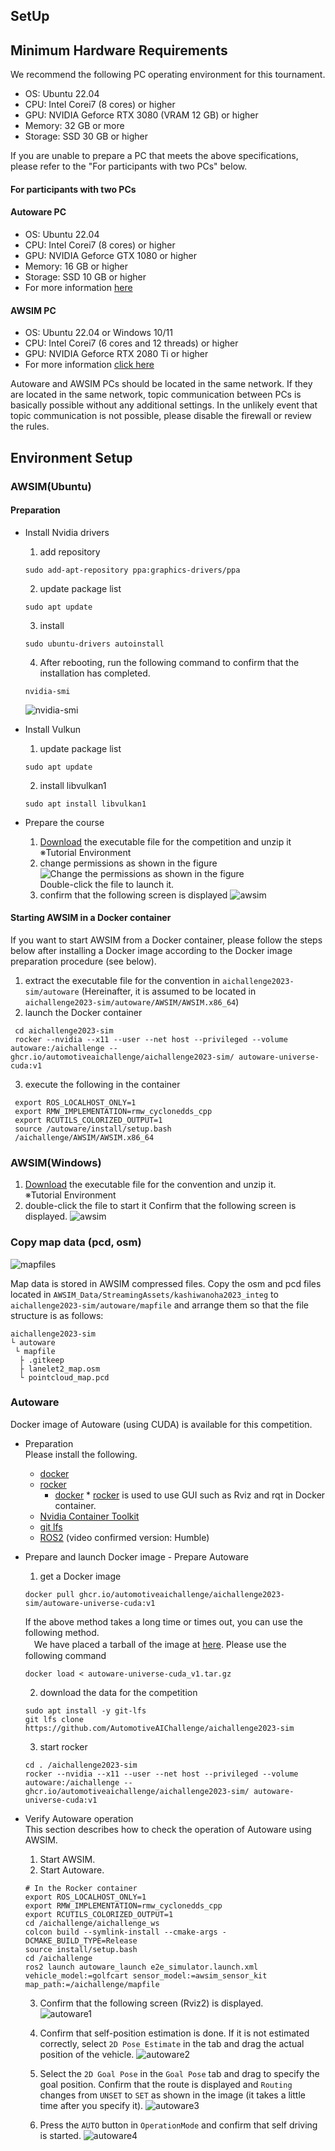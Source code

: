 ## SetUp


## Minimum Hardware Requirements
We recommend the following PC operating environment for this tournament.


* OS: Ubuntu 22.04
* CPU: Intel Corei7 (8 cores) or higher
* GPU: NVIDIA Geforce RTX 3080 (VRAM 12 GB) or higher
* Memory: 32 GB or more
* Storage: SSD 30 GB or higher


If you are unable to prepare a PC that meets the above specifications, please refer to the "For participants with two PCs" below.
#### For participants with two PCs
#### Autoware PC
* OS: Ubuntu 22.04
* CPU: Intel Corei7 (8 cores) or higher
* GPU: NVIDIA Geforce GTX 1080 or higher
* Memory: 16 GB or higher
* Storage: SSD 10 GB or higher
* For more information [here](https://autowarefoundation.github.io/autoware-documentation/main/installation/)


#### AWSIM PC
* OS: Ubuntu 22.04 or Windows 10/11
* CPU: Intel Corei7 (6 cores and 12 threads) or higher
* GPU: NVIDIA Geforce RTX 2080 Ti or higher
* For more information [click here](https://tier4.github.io/AWSIM/)


Autoware and AWSIM PCs should be located in the same network.
If they are located in the same network, topic communication between PCs is basically possible without any additional settings. In the unlikely event that topic communication is not possible, please disable the firewall or review the rules.
  
    
## Environment Setup
### AWSIM(Ubuntu)
#### Preparation
* Install Nvidia drivers
  1. add repository
  ```
  sudo add-apt-repository ppa:graphics-drivers/ppa
  ```
  2. update package list
  ```
  sudo apt update
  ```
  3. install 
  ```
  sudo ubuntu-drivers autoinstall
  ```
  4. After rebooting, run the following command to confirm that the installation has completed.
  ```
  nvidia-smi
  ```
  ![nvidia-smi](../images/setup/nvidia-smi.png)
 
 * Install Vulkun
    1. update package list
    ```
    sudo apt update
    ```
    2. install libvulkan1
    ```
    sudo apt install libvulkan1
    ```
 * Prepare the course
   1. [Download](https://drive.google.com/file/d/1aduBKhYGI0mhhRbgu4B05pBTyFXcZsGN/view?usp=sharing) the executable file for the competition and unzip it    
   ※Tutorial Environment
   3. change permissions as shown in the figure    
   ![Change the permissions as shown in the figure ](../images/setup/permmision.png)  
   Double-click the file to launch it.
   4. confirm that the following screen is displayed
      ![awsim](../images/setup/awsim.png)
        
#### Starting AWSIM in a Docker container
If you want to start AWSIM from a Docker container, please follow the steps below after installing a Docker image according to the Docker image preparation procedure (see below).
  1. extract the executable file for the convention in `aichallenge2023-sim/autoware` (Hereinafter, it is assumed to be located in `aichallenge2023-sim/autoware/AWSIM/AWSIM.x86_64`)
  2. launch the Docker container
   ```
    cd aichallenge2023-sim
    rocker --nvidia --x11 --user --net host --privileged --volume autoware:/aichallenge -- ghcr.io/automotiveaichallenge/aichallenge2023-sim/ autoware-universe-cuda:v1
   ```
  3. execute the following in the container
   ```
    export ROS_LOCALHOST_ONLY=1
    export RMW_IMPLEMENTATION=rmw_cyclonedds_cpp
    export RCUTILS_COLORIZED_OUTPUT=1
    source /autoware/install/setup.bash
    /aichallenge/AWSIM/AWSIM.x86_64
   ```

### AWSIM(Windows)
  1. [Download](https://drive.google.com/file/d/1L6jr9wttxA2aLl8IqC3xDXIuQUfjMTAJ/view?usp=sharing) the executable file for the convention and unzip it.   
  ※Tutorial Environment
  3. double-click the file to start it
  Confirm that the following screen is displayed.
    ![awsim](../images/setup/awsim.png)

### Copy map data (pcd, osm)

![mapfiles](../images/setup/mapfiles.png)

Map data is stored in AWSIM compressed files. Copy the osm and pcd files located in `AWSIM_Data/StreamingAssets/kashiwanoha2023_integ` to `aichallenge2023-sim/autoware/mapfile` and arrange them so that the file structure is as follows:
```
aichallenge2023-sim
└ autoware
 └ mapfile
  ├ .gitkeep
  ├ lanelet2_map.osm
  └ pointcloud_map.pcd
```

### Autoware
Docker image of Autoware (using CUDA) is available for this competition.
  
* Preparation  
Please install the following.
  * [docker](https://docs.docker.com/engine/install/ubuntu/)
  * [rocker](https://github.com/osrf/rocker) 
     * [docker](https://docs.docker.com/engine/install/ubuntu/) * [rocker](https://github.com/osrf/rocker) is used to use GUI such as Rviz and rqt in Docker container.
  * [Nvidia Container Toolkit](https://docs.nvidia.com/datacenter/cloud-native/container-toolkit/install-guide.html)
  * [git lfs](https://packagecloud.io/github/git-lfs/install)
  * [ROS2](https://docs.ros.org/en/humble/index.html) (video confirmed version: Humble)
  
* Prepare and launch Docker image - Prepare Autoware
   1. get a Docker image
    ```
   docker pull ghcr.io/automotiveaichallenge/aichallenge2023-sim/autoware-universe-cuda:v1
    ```
    If the above method takes a long time or times out, you can use the following method.  
　We have placed a tarball of the image at [here](https://drive.google.com/file/d/1mOEpiN36UPe70NqiibloDcd_ewgMr_5P/view?usp=sharing). Please use the following command
   ```
   docker load < autoware-universe-cuda_v1.tar.gz
   ``` 
    2. download the data for the competition
    ```
    sudo apt install -y git-lfs
    git lfs clone https://github.com/AutomotiveAIChallenge/aichallenge2023-sim
    ```
    3. start rocker
    ```
    cd . /aichallenge2023-sim
    rocker --nvidia --x11 --user --net host --privileged --volume autoware:/aichallenge -- ghcr.io/automotiveaichallenge/aichallenge2023-sim/ autoware-universe-cuda:v1
    ```
      
 * Verify Autoware operation  
   This section describes how to check the operation of Autoware using AWSIM. 
   1. Start AWSIM. 
   2. Start Autoware.
   ```
   # In the Rocker container
   export ROS_LOCALHOST_ONLY=1
   export RMW_IMPLEMENTATION=rmw_cyclonedds_cpp
   export RCUTILS_COLORIZED_OUTPUT=1
   cd /aichallenge/aichallenge_ws
   colcon build --symlink-install --cmake-args -DCMAKE_BUILD_TYPE=Release
   source install/setup.bash
   cd /aichallenge
   ros2 launch autoware_launch e2e_simulator.launch.xml vehicle_model:=golfcart sensor_model:=awsim_sensor_kit map_path:=/aichallenge/mapfile
   ```
   3. Confirm that the following screen (Rviz2) is displayed.  
   ![autoware1](../images/setup/autoware1.png)   
     
   4. Confirm that self-position estimation is done. If it is not estimated correctly, select `2D Pose Estimate` in the tab and drag the actual position of the vehicle.
   ![autoware2](../images/setup/autoware2.png)   
      
   5. Select the `2D Goal Pose` in the `Goal Pose` tab and drag to specify the goal position. Confirm that the route is displayed and `Routing` changes from `UNSET` to `SET` as shown in the image (it takes a little time after you specify it). 
   ![autoware3](../images/setup/autoware3.png)          
       
   6. Press the `AUTO` button in `OperationMode` and confirm that self driving is started.
   ![autoware4](../images/setup/autoware4.png) 
